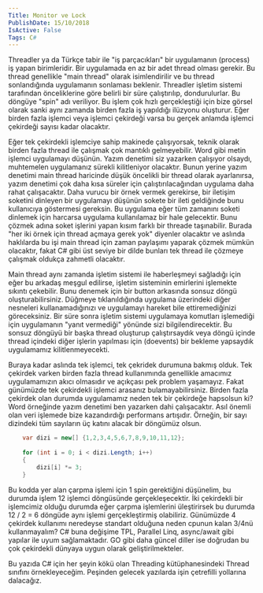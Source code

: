 ```yaml
---
Title: Monitor ve Lock
PublishDate: 15/10/2018
IsActive: False
Tags: C#
---
```


Threadler ya da Türkçe tabir ile "iş parçacıkları" bir uygulamanın (process) iş yapan birimleridir. Bir uygulamada en az bir adet thread olması gerekir. Bu thread genellikle "main thread" olarak isimlendirilir ve bu thread sonlandığında uygulamanın sonlaması beklenir. Threadler işletim sistemi tarafından önceliklerine göre belirli bir süre çalıştırılıp, dondurulurlar. Bu döngüye "spin" adı veriliyor. Bu işlem çok hızlı gerçekleştiği için bize görsel olarak sanki aynı zamanda birden fazla iş yapıldığı ilüzyonu oluşturur. Eğer birden fazla işlemci veya işlemci çekirdeği varsa bu gerçek anlamda işlemci çekirdeği sayısı kadar olacaktır.

Eğer tek çekirdekli işlemciye sahip makinede çalışıyorsak, teknik olarak birden fazla thread ile çalışmak çok mantıklı gelmeyebilir. Word gibi metin işlemci uygulamayı düşünün. Yazım denetimi siz yazarken çalışıyor olsaydı, muhtemelen uygulamanız sürekli kilitleniyor olacaktır. Bunun yerine yazım denetimi main thread haricinde düşük öncelikli bir thread olarak ayarlanırsa, yazım denetimi çok daha kısa süreler için çalıştırılacağından uygulama daha rahat çalışacaktır. Daha vurucu bir örnek vermek gerekirse, bir iletişim soketini dinleyen bir uygulamayı düşünün sokete bir ileti geldiğinde bunu kullanıcıya göstermesi gereksin. Bu uygulama eğer tüm zamanını soketi dinlemek için harcarsa uygulama kullanılamaz bir hale gelecektir. Bunu çözmek adına soket işlerini yapan kısım farklı bir threade taşınabilir. Burada "her iki örnek için thread açmaya gerek yok" diyenler olacaktır ve aslında haklılarda bu işi main thread için zaman paylaşımı yaparak çözmek mümkün olacaktır, fakat C# gibi üst seviye bir dilde bunları tek thread ile çözmeye çalışmak oldukça zahmetli olacaktır.

Main thread aynı zamanda işletim sistemi ile haberleşmeyi sağladığı için eğer bu arkadaş meşgul edilirse, işletim sisteminin emirlerini işlemekte sıkıntı çekebilir. Bunu denemek için bir button arkasında sonsuz döngü oluşturabilirsiniz. Düğmeye tıklanıldığında uygulama üzerindeki diğer nesneleri kullanamadığınızı ve uygulamayı hareket bile ettiremediğinizi göreceksiniz. Bir süre sonra işletim sistemi uygulamaya komutları işlemediği için uygulamanın "yanıt vermediği" yönünde sizi bilgilendirecektir. Bu sonsuz döngüyü bir başka thread oluşturup çalıştırsaydık veya döngü içinde thread içindeki diğer işlerin yapılması için (doevents) bir bekleme yapsaydık uygulamamız kilitlenmeyecekti.

Buraya kadar aslında tek işlemci, tek çekridek durumuna bakmış olduk. Tek çekirdek varken birden fazla thread kullanımında genellikle amacımız uygulamamızın akıcı olmasıdır ve açıkçası pek problem yaşamayız. Fakat günümüzde tek çekirdekli işlemci arasanız bulamayabilirsiniz. Birden fazla çekirdek olan durumda uygulamamız neden tek bir çekirdeğe hapsolsun ki? Word örneğinde yazım denetimi ben yazarken dahi çalışacaktır. Asıl önemli olan veri işlemede bize kazandırdığı performans artışıdır. Örneğin, bir sayı dizindeki tüm sayıların üç katını alacak bir döngümüz olsun.

```csharp
	var dizi = new[] {1,2,3,4,5,6,7,8,9,10,11,12};
	
	for (int i = 0; i < dizi.Length; i++)
	{
		dizi[i] *= 3;
	}
```

Bu kodda yer alan çarpma işlemi için 1 spin gerektiğini düşünelim, bu durumda işlem 12 işlemci döngüsünde gerçekleşecektir. İki çekirdekli bir işlemcimiz olduğu durumda eğer çarpma işlemlerini üleştirirsek bu durumda 12 / 2 = 6 döngüde aynı işlemi gerçekleştirmiş olabiliriz. Günümüzde 4 çekirdek kullanımı neredeyse standart olduğuna neden cpunun kalan 3/4nü kullanmayalım? C# buna değişime TPL, Parallel Linq, async/await gibi yapılar ile uyum sağlamaktadır. GO gibi daha güncel diller ise doğrudan bu çok çekirdekli dünyaya uygun olarak geliştirilmekteler.

Bu yazıda C# için her şeyin kökü olan Threading kütüphanesindeki Thread sınıfını örnekleyeceğim. Peşinden gelecek yazılarda işin çetrefilli yollarına dalacağız.


